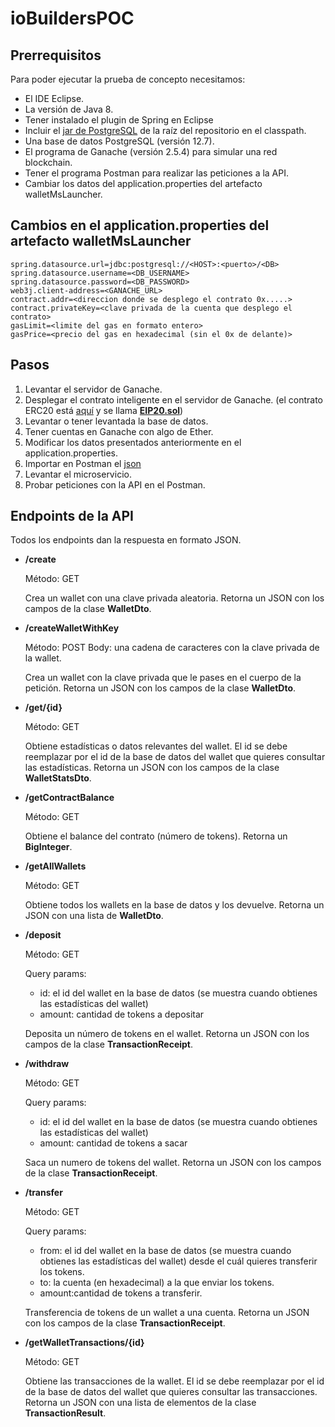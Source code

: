 # ioBuildersPOC

## Prerrequisitos
Para poder ejecutar la prueba de concepto necesitamos:
- El IDE Eclipse.
- La versión de Java 8.
- Tener instalado el plugin de Spring en Eclipse
- Incluir el [jar de PostgreSQL](postgresql-42.2.20.jar) de la raíz del repositorio en el classpath.
- Una base de datos PostgreSQL (versión 12.7).
- El programa de Ganache (versión 2.5.4) para simular una red blockchain.
- Tener el programa Postman para realizar las peticiones a la API.
- Cambiar los datos del application.properties del artefacto walletMsLauncher.
## Cambios en el application.properties del artefacto walletMsLauncher
```
spring.datasource.url=jdbc:postgresql://<HOST>:<puerto>/<DB>
spring.datasource.username=<DB_USERNAME>
spring.datasource.password=<DB_PASSWORD>
web3j.client-address=<GANACHE_URL>
contract.addr=<direccion donde se desplego el contrato 0x.....>
contract.privateKey=<clave privada de la cuenta que desplego el contrato>
gasLimit=<limite del gas en formato entero>
gasPrice=<precio del gas en hexadecimal (sin el 0x de delante)>
```
## Pasos
1. Levantar el servidor de Ganache.
2. Desplegar el contrato inteligente en el servidor de Ganache. (el contrato ERC20 está [aquí](walletMsLibrary/walletMsLauncher/src/main/resources/contract) y se llama [<strong>EIP20.sol</strong>](walletMsLibrary/walletMsLauncher/src/main/resources/contract/EIP20.sol))
3. Levantar o tener levantada la base de datos.
4. Tener cuentas en Ganache con algo de Ether.
5. Modificar los datos presentados anteriormente en el application.properties.
6. Importar en Postman el [json](iobuilders.postman_collection.json)
7. Levantar el microservicio.
8. Probar peticiones con la API en el Postman.

## Endpoints de la API
Todos los endpoints dan la respuesta en formato JSON.
- <strong>/create</strong>
  
  Método: GET
  
  Crea un wallet con una clave privada aleatoria.
  Retorna un JSON con los campos de la clase <strong>WalletDto</strong>.
- <strong>/createWalletWithKey</strong>

  Método: POST
  Body: una cadena de caracteres con la clave privada de la wallet.
  
  Crea un wallet con la clave privada que le pases en el cuerpo de la petición.
  Retorna un JSON con los campos de la clase <strong>WalletDto</strong>.
- <strong>/get/{id}</strong>

  Método: GET
  
  Obtiene estadísticas o datos relevantes del wallet. El id se debe reemplazar por el id de la base de datos del wallet que quieres consultar las estadísticas.
  Retorna un JSON con los campos de la clase <strong>WalletStatsDto</strong>.
- <strong>/getContractBalance</strong>

  Método: GET
  
  Obtiene el balance del contrato (número de tokens).
  Retorna un <strong>BigInteger</strong>.
- <strong>/getAllWallets</strong>

  Método: GET
  
  Obtiene todos los wallets en la base de datos y los devuelve.
  Retorna un JSON con una lista de <strong>WalletDto</strong>.
- <strong>/deposit</strong>

  Método: GET
  
  Query params:
  - id: el id del wallet en la base de datos (se muestra cuando obtienes las estadísticas del wallet)
  - amount: cantidad de tokens a depositar

  Deposita un número de tokens en el wallet.
  Retorna un JSON con los campos de la clase <strong>TransactionReceipt</strong>.
- <strong>/withdraw</strong>

  Método: GET
  
  Query params:
  - id: el id del wallet en la base de datos (se muestra cuando obtienes las estadísticas del wallet)
  - amount: cantidad de tokens a sacar

  Saca un numero de tokens del wallet.
  Retorna un JSON con los campos de la clase <strong>TransactionReceipt</strong>.
- <strong>/transfer</strong>

  Método: GET
  
  Query params:
  - from: el id del wallet en la base de datos (se muestra cuando obtienes las estadísticas del wallet) desde el cuál quieres transferir los tokens.
  - to: la cuenta (en hexadecimal) a la que enviar los tokens.
  - amount:cantidad de tokens a transferir.
  
  Transferencia de tokens de un wallet a una cuenta.
  Retorna un JSON con los campos de la clase <strong>TransactionReceipt</strong>.
- <strong>/getWalletTransactions/{id}</strong>

  Método: GET

  Obtiene las transacciones de la wallet. El id se debe reemplazar por el id de la base de datos del wallet que quieres consultar las transacciones.
  Retorna un JSON con una lista de elementos de la clase <strong>TransactionResult</strong>.
